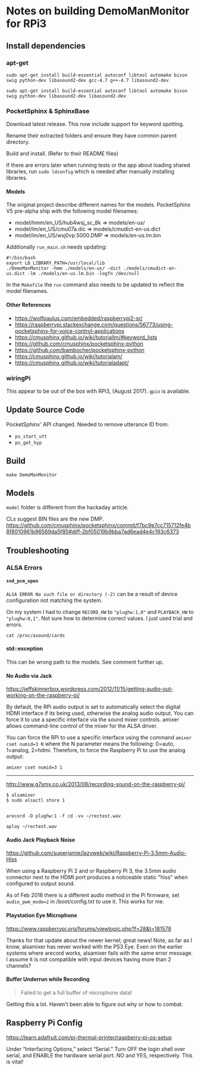 # Notes on building DemoManMonitor for RPi3

## Install dependencies

### apt-get

    sudo apt-get install build-essential autoconf libtool automake bison swig python-dev libasound2-dev gcc-4.7 g++-4.7 libasound2-dev
    
    sudo apt-get install build-essential autoconf libtool automake bison swig python-dev libasound2-dev libasound2-dev


### PocketSphinx & SphinxBase

Download latest release. This now include support for keyword spotting.

Rename their extracted folders and ensure they have common parent directory.

Build and install. (Refer to their README files)

If there are errors later when running tests or the app about loading
shared libraries, run `sudo ldconfig` which is needed after manually
installing libraries.

#### Models

The original project describe
different names for the models. PocketSphinx V5 pre-alpha ship with the
following model filenames:

* model/hmm/en_US/hub4wsj_sc_8k  => models/en-us/
* model/lm/en_US/cmu07a.dic      => models/cmudict-en-us.dict
* model/lm/en_US/wsj0vp.5000.DMP => models/en-us.lm.bin 

Additionally `run_main.sh` needs updating:

	#!/bin/bash
	export LD_LIBRARY_PATH=/usr/local/lib
	./DemoManMonitor -hmm ./models/en-us/ -dict ./models/cmudict-en-us.dict -lm ./models/en-us.lm.bin -logfn /dev/null

In the `Makefile` the `run` command also needs to be updated to reflect
the model filenames.


#### Other References

* https://wolfpaulus.com/embedded/raspberrypi2-sr/
* https://raspberrypi.stackexchange.com/questions/56773/using-pocketsphinx-for-voice-control-applications
* https://cmusphinx.github.io/wiki/tutoriallm/#keyword_lists
* https://github.com/cmusphinx/pocketsphinx-python
* https://github.com/bambocher/pocketsphinx-python
* https://cmusphinx.github.io/wiki/tutorialam/
* https://cmusphinx.github.io/wiki/tutorialadapt/


### wiringPi

This appear to be out of the box with RPi3, (August 2017). `gpio` is available.


## Update Source Code

PocketSphinx' API changed. Needed to remove utterance ID from:
* `ps_start_utt`
* `ps_get_hyp`


## Build

    make DemoManMonitor


## Models

`model` folder is different from the hackaday article.

CLs suggest BIN files are the new DMP.
https://github.com/cmusphinx/pocketsphinx/commit/f7bc9e7cc715712fe4b8f8010961b96569da5f85#diff-2bf05019b9bba7ad6ead4e4c193c6373


## Troubleshooting

### ALSA Errors

#### `snd_pcm_open`

`ALSA ERROR No such file or directory (-2)` can be a result of device
configuration not matching the system.

On my system I had to change `RECORD_HW` to `"plughw:1,0"` and
`PLAYBACK_HW` to `"plughw:0,1"`. Not sure how to determine correct
values. I just used trial and errors.

    cat /proc/asound/cards


#### std::exception

This can be wrong path to the models. See comment further up.

#### No Audio via Jack

https://jeffskinnerbox.wordpress.com/2012/11/15/getting-audio-out-working-on-the-raspberry-pi/

By default, the RPi audio output is set to automatically select the digital HDMI
interface if its being used, otherwise the analog audio output. You can force it
to use a specific interface via the sound mixer controls.  amixer allows
command-line control of the mixer for the ALSA driver.

You can force the RPi to use a specific interface using the command
`amixer cset numid=3 N` where the N parameter means the following:
0=auto,
1=analog,
2=hdmi.
Therefore, to force the Raspberry Pi to use the analog output:

	amixer cset numid=3 1

--------------------------------------------------------------------------------

http://www.g7smy.co.uk/2013/08/recording-sound-on-the-raspberry-pi/

	$ alsamixer
	$ sudo alsactl store 1


	arecord -D plughw:1 -f cd -vv ~/rectest.wav

	aplay ~/rectest.wav



#### Audio Jack Playback Noise

https://github.com/superjamie/lazyweb/wiki/Raspberry-Pi-3.5mm-Audio-Hiss

When using a Raspberry Pi 2 and or Raspberry Pi 3, the 3.5mm audio connector
next to the HDMI port produces a noticeable static "hiss" when configured to
output sound.

As of Feb 2016 there is a different audio method in the Pi firmware, set
`audio_pwm_mode=2` in /boot/config.txt to use it. This works for me.


#### Playstation Eye Microphone

https://www.raspberrypi.org/forums/viewtopic.php?f=28&t=181578

Thanks for that update about the newer kernel; great news! Note, as far as I
know, alsamixer has never worked with the PS3 Eye. Even on the earlier systems
where arecord works, alsamixer fails with the same error message. I assume it is
not compatible with input devices having more than 2 channels? 

#### Buffer Underrun while Recording

> Failed to get a full buffer of microphone data!

Getting this a lot. Haven't been able to figure out why or how to combat.

## Raspberry Pi Config

https://learn.adafruit.com/pi-thermal-printer/raspberry-pi-os-setup

Under “Interfacing Options,” select “Serial.” Turn OFF the login shell over
serial, and ENABLE the hardware serial port. NO and YES, respectively.
This is vital!
